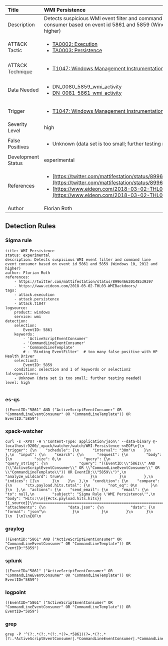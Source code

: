 | Title                | WMI Persistence                                                                                                                                                 |
|:---------------------|:------------------------------------------------------------------------------------------------------------------------------------------------------------|
| Description          | Detects suspicious WMI event filter and command line event consumer based on event id 5861 and 5859 (Windows 10, 2012 and higher)                                                                                                                                           |
| ATT&amp;CK Tactic    | <ul><li>[TA0002: Execution](https://attack.mitre.org/tactics/TA0002)</li><li>[TA0003: Persistence](https://attack.mitre.org/tactics/TA0003)</li></ul>  |
| ATT&amp;CK Technique | <ul><li>[T1047: Windows Management Instrumentation](https://attack.mitre.org/techniques/T1047)</li></ul>                             |
| Data Needed          | <ul><li>[DN_0080_5859_wmi_activity](../Data_Needed/DN_0080_5859_wmi_activity.md)</li><li>[DN_0081_5861_wmi_activity](../Data_Needed/DN_0081_5861_wmi_activity.md)</li></ul>                                                         |
| Trigger              | <ul><li>[T1047: Windows Management Instrumentation](../Triggers/T1047.md)</li></ul>  |
| Severity Level       | high                                                                                                                                                 |
| False Positives      | <ul><li>Unknown (data set is too small; further testing needed)</li></ul>                                                                  |
| Development Status   | experimental                                                                                                                                                |
| References           | <ul><li>[https://twitter.com/mattifestation/status/899646620148539397](https://twitter.com/mattifestation/status/899646620148539397)</li><li>[https://www.eideon.com/2018-03-02-THL03-WMIBackdoors/](https://www.eideon.com/2018-03-02-THL03-WMIBackdoors/)</li></ul>                                                          |
| Author               | Florian Roth                                                                                                                                                |


## Detection Rules

### Sigma rule

```
title: WMI Persistence
status: experimental
description: Detects suspicious WMI event filter and command line event consumer based on event id 5861 and 5859 (Windows 10, 2012 and higher)
author: Florian Roth
references:
    - https://twitter.com/mattifestation/status/899646620148539397
    - https://www.eideon.com/2018-03-02-THL03-WMIBackdoors/
tags:
    - attack.execution
    - attack.persistence
    - attack.t1047
logsource:
    product: windows
    service: wmi
detection:
    selection:
        EventID: 5861
    keywords:
        - 'ActiveScriptEventConsumer'
        - 'CommandLineEventConsumer'
        - 'CommandLineTemplate'
        # - 'Binding EventFilter'  # too many false positive with HP Health Driver
    selection2:
        EventID: 5859
    condition: selection and 1 of keywords or selection2
falsepositives:
    - Unknown (data set is too small; further testing needed)
level: high


```





### es-qs
    
```
((EventID:"5861" AND ("ActiveScriptEventConsumer" OR "CommandLineEventConsumer" OR "CommandLineTemplate")) OR EventID:"5859")
```


### xpack-watcher
    
```
curl -s -XPUT -H \'Content-Type: application/json\' --data-binary @- localhost:9200/_xpack/watcher/watch/WMI-Persistence <<EOF\n{\n  "trigger": {\n    "schedule": {\n      "interval": "30m"\n    }\n  },\n  "input": {\n    "search": {\n      "request": {\n        "body": {\n          "size": 0,\n          "query": {\n            "query_string": {\n              "query": "((EventID:\\"5861\\" AND (\\"ActiveScriptEventConsumer\\" OR \\"CommandLineEventConsumer\\" OR \\"CommandLineTemplate\\")) OR EventID:\\"5859\\")",\n              "analyze_wildcard": true\n            }\n          }\n        },\n        "indices": []\n      }\n    }\n  },\n  "condition": {\n    "compare": {\n      "ctx.payload.hits.total": {\n        "not_eq": 0\n      }\n    }\n  },\n  "actions": {\n    "send_email": {\n      "email": {\n        "to": null,\n        "subject": "Sigma Rule \'WMI Persistence\'",\n        "body": "Hits:\\n{{#ctx.payload.hits.hits}}{{_source}}\\n================================================================================\\n{{/ctx.payload.hits.hits}}",\n        "attachments": {\n          "data.json": {\n            "data": {\n              "format": "json"\n            }\n          }\n        }\n      }\n    }\n  }\n}\nEOF\n
```


### graylog
    
```
((EventID:"5861" AND ("ActiveScriptEventConsumer" OR "CommandLineEventConsumer" OR "CommandLineTemplate")) OR EventID:"5859")
```


### splunk
    
```
((EventID="5861" ("ActiveScriptEventConsumer" OR "CommandLineEventConsumer" OR "CommandLineTemplate")) OR EventID="5859")
```


### logpoint
    
```
((EventID="5861" ("ActiveScriptEventConsumer" OR "CommandLineEventConsumer" OR "CommandLineTemplate")) OR EventID="5859")
```


### grep
    
```
grep -P '^(?:.*(?:.*(?:.*(?=.*5861)(?=.*(?:.*(?:.*ActiveScriptEventConsumer|.*CommandLineEventConsumer|.*CommandLineTemplate))))|.*5859))'
```



